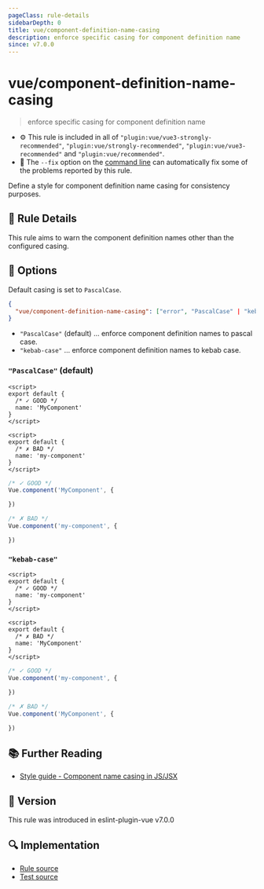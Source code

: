 ```yaml
---
pageClass: rule-details
sidebarDepth: 0
title: vue/component-definition-name-casing
description: enforce specific casing for component definition name
since: v7.0.0
---
```


# vue/component-definition-name-casing

> enforce specific casing for component definition name

- :gear: This rule is included in all of `"plugin:vue/vue3-strongly-recommended"`, `"plugin:vue/strongly-recommended"`, `"plugin:vue/vue3-recommended"` and `"plugin:vue/recommended"`.
- :wrench: The `--fix` option on the [command line](https://eslint.org/docs/user-guide/command-line-interface#fixing-problems) can automatically fix some of the problems reported by this rule.

Define a style for component definition name casing for consistency purposes.

## :book: Rule Details

This rule aims to warn the component definition names other than the configured casing.

## :wrench: Options

Default casing is set to `PascalCase`.

```json
{
  "vue/component-definition-name-casing": ["error", "PascalCase" | "kebab-case"]
}
```

- `"PascalCase"` (default) ... enforce component definition names to pascal case.
- `"kebab-case"` ... enforce component definition names to kebab case.

### `"PascalCase"` (default)

<eslint-code-block fix :rules="{'vue/component-definition-name-casing': ['error']}">

```vue
<script>
export default {
  /* ✓ GOOD */
  name: 'MyComponent'
}
</script>
```

</eslint-code-block>

<eslint-code-block fix :rules="{'vue/component-definition-name-casing': ['error']}">

```vue
<script>
export default {
  /* ✗ BAD */
  name: 'my-component'
}
</script>
```

</eslint-code-block>

<eslint-code-block fix language="javascript" filename="src/MyComponent.js" :rules="{'vue/component-definition-name-casing': ['error']}">

```js
/* ✓ GOOD */
Vue.component('MyComponent', {

})

/* ✗ BAD */
Vue.component('my-component', {

})
```

</eslint-code-block>

### `"kebab-case"`

<eslint-code-block fix :rules="{'vue/component-definition-name-casing': ['error', 'kebab-case']}">

```vue
<script>
export default {
  /* ✓ GOOD */
  name: 'my-component'
}
</script>
```

</eslint-code-block>

<eslint-code-block fix :rules="{'vue/component-definition-name-casing': ['error', 'kebab-case']}">

```vue
<script>
export default {
  /* ✗ BAD */
  name: 'MyComponent'
}
</script>
```

</eslint-code-block>

<eslint-code-block fix language="javascript" filename="src/MyComponent.js" :rules="{'vue/component-definition-name-casing': ['error', 'kebab-case']}">

```js
/* ✓ GOOD */
Vue.component('my-component', {

})

/* ✗ BAD */
Vue.component('MyComponent', {

})
```

</eslint-code-block>

## :books: Further Reading

- [Style guide - Component name casing in JS/JSX](https://vuejs.org/style-guide/rules-strongly-recommended.html#component-name-casing-in-js-jsx)

## :rocket: Version

This rule was introduced in eslint-plugin-vue v7.0.0

## :mag: Implementation

- [Rule source](https://github.com/vuejs/eslint-plugin-vue/blob/master/lib/rules/component-definition-name-casing.js)
- [Test source](https://github.com/vuejs/eslint-plugin-vue/blob/master/tests/lib/rules/component-definition-name-casing.js)
